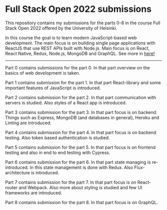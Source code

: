 <h1> Full Stack Open 2022 submissions </h1>

This repository contains my submissions for the parts 0-8 in the course Full Stack Open 2022 offered by the University of Helsinki.

In this course the goal is to learn modern JavaScript-based web development. The main focus is on building single page applications with ReactJS that use REST APIs built with Node.js. Main focus is on React, React Native, Redux, Node.js, MongoDB and GraphQL. See more in [here!](https://fullstackopen.com/en/)

---

Part 0 contains submissions for the part 0. In that part overview on the basics of web development is taken.

Part 1 contains submission for the part 1. In that part React-library and some important features of JavaScript is introduced.

Part 2 contains submission for the part 2. In that part communication with servers is studied. Also styles of a React app is introduced.

Part 3 contains submission for the part 3. In that part focus is on backend. Things such as Express, MongoDB (and databases in general), Heroku and Linting are introduced.

Part 4 contains submission for the part 4. In that part focus is on backend testing. Also token based authentication is studied.

Part 5 contains submission for the part 5. In that part focus is on frontend testing and also in end to end testing with Cypress.

Part 6 contains submission for the part 6. In that part state managing is re-introduced. In this state management is done with Redux. Also Flux-architecture is introduced.

Part 7 contains submission for the part 7. In that part focus is on React-router and Webpack. Also more about styling is studied and few UI frameworks are introduced.

Part 8 contains submission for the part 8. In that part focus is on GraphQL.
